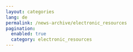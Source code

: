 ```yaml
---
layout: categories
lang: de
permalink: /news-archive/electronic_resources
pagination: 
  enabled: true
  category: electronic_resources
---
```

